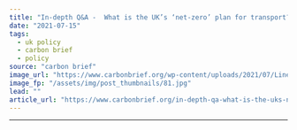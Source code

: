 ```yaml
---
title: "In-depth Q&A -  What is the UK’s ‘net-zero’ plan for transport?"
date: "2021-07-15"
tags: 
  - uk policy
  - carbon brief
  - policy
source: "carbon brief"
image_url: "https://www.carbonbrief.org/wp-content/uploads/2021/07/Lines-of-heavy-goods-vehicles-lorries-and-trucks-parked-on-the-quayside-at-Immingham_DD691R-583x372.jpg"
image_fp: "/assets/img/post_thumbnails/81.jpg"
lead: ""
article_url: "https://www.carbonbrief.org/in-depth-qa-what-is-the-uks-net-zero-plan-for-transport"
---
```


---
